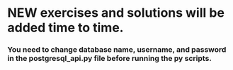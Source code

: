 
# NEW exercises and solutions will be added time to time. 

### You need to change database name, username, and password in the postgresql_api.py file before running the py scripts.
